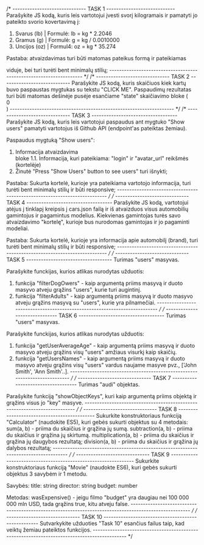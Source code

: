 /* ------------------------------ TASK 1 ----------------------------
Parašykite JS kodą, kuris leis vartotojui įvesti svorį kilogramais ir
pamatyti jo pateikto svorio kovertavimą į:
1. Svarus (lb) | Formulė: lb = kg * 2.2046
2. Gramus (g) | Formulė: g = kg / 0.0010000
3. Uncijos (oz) | Formul4: oz = kg * 35.274

Pastaba: atvaizdavimas turi būti matomas pateikus formą ir pateikiamas
<div id="output"></div> viduje, bei turi turėti bent minimalų stilių;
------------------------------------------------------------------- */
/* ------------------------------ TASK 2 ----------------------------
Parašykite JS kodą, kuris skaičiuos kiek kartų buvo paspaustas mygtukas
su tekstu "CLICK ME". Paspaudimų rezultatas turi būti matomas dešinėje
pusėje esančiame "state" skaičiavimo bloke (<div id="btn__state">0</div>)
------------------------------------------------------------------- */
/* ------------------------------ TASK 3 -----------------------------------
Parašykite JS kodą, kuris leis vartotojui paspaudus ant mygtuko "Show users"
pamatyti vartotojus iš Github API (endpoint'as pateiktas žemiau).

Paspaudus mygtuką "Show users":
1. Informacija atvaizdavima <div id="output"></div> bloke
1.1. Informacija, kuri pateikiama: "login" ir "avatar_url" reikšmės (kortelėje)
2. Žinutė "Press "Show Users" button to see users" turi išnykti;

Pastaba: Sukurta kortelė, kurioje yra pateikiama vartotojo informacija, turi 
turėti bent minimalų stilių ir būti responsive;
-------------------------------------------------------------------------- */
/* ------------------------------ TASK 4 -----------------------------------
Parašykite JS kodą, vartotojui atėjus į tinklapį kreipsis į cars.json failą
ir iš atvaizduos visus automobilių gamintojus ir pagamintus modelius. 
Kiekvienas gamintojas turės savo atvaizdavimo "kortelę", kurioje bus 
nurodomas gamintojas ir jo pagaminti modeliai.


Pastaba: Sukurta kortelė, kurioje yra informacija apie automobilį (brand), turi 
turėti bent minimalų stilių ir būti responsive;
-------------------------------------------------------------------------- */
/* ------------------------------ TASK 5 -----------------------------------
Turimas "users" masyvas. 

Parašykite funckijas, kurios atlikas nurodytas užduotis:
1. funkcija "filterDogOwers" - kaip argumentą priims masyvą ir duoto masyvo 
atveju grąžins "users", kurie turi augintinį.
2. funkcija "filterAdults" - kaip argumentą priims masyvą ir duoto masyvo 
atveju grąžins masyvą su "users", kurie yra pilnamečiai.
-------------------------------------------------------------------------- */
/* ------------------------------ TASK 6 -----------------------------------
Turimas "users" masyvas. 

Parašykite funckijas, kurios atlikas nurodytas užduotis:
1. funkcija "getUserAverageAge" - kaip argumentą priims masyvą ir duoto masyvo 
atveju grąžins visų "users" amžiaus visurkį kaip skaičių.
2. funkcija "getUsersNames" -  kaip argumentą priims masyvą ir duoto masyvo 
atveju grąžins visų "users" vardus naujame masyve pvz., ['John Smith', 'Ann Smith'..].
-------------------------------------------------------------------------- */
/* ------------------------------ TASK 7 -----------------------------------
Turimas "audi" objektas.

Parašykite funkciją "showObjectKeys", kuri kaip argumentą priims objektą 
ir grąžins visus jo "key" masyve.
-------------------------------------------------------------------------- */
/* ------------------------------ TASK 8 --------------------------------------------
Sukurkite konstruktoriaus funkciją "Calculator" (naudokite ES5), kuri gebės sukurti objektus su 4 metodais:
sum(a, b) - priima du skaičius ir grąžina jų sumą.
subtraction(a, b) - priima du skaičius ir grąžina jų skirtumą.
multiplication(a, b) - priima du skaičius ir grąžina jų daugybos rezultatą;
division(a, b) - priima du skaičius ir grąžina jų dalybos rezultatą;
------------------------------------------------------------------------------------ */
/* ------------------------------ TASK 9 ---------------------------------------------------------------
Sukurkite konstruktoriaus funkciją "Movie" (naudokte ES6), kuri gebės sukurti objektus 3 savybėm ir 1 metodu.

Savybės:
title: string
director: string
budget: number

Metodas: 
wasExpensive() - jeigu filmo "budget" yra daugiau nei 100 000 000 mln USD, tada grąžins true, kitu atveju false. 
------------------------------------------------------------------------------------------------------ */
/* ------------------------------ TASK 10 ---------------------------------------------------
Sutvarkykite užduoties "Task 10" esančius failus taip, kad veiktų žemiau pateiktos funkcijos.
-------------------------------------------------------------------------------------------- */
